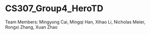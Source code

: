 # CS307_Group4_HeroTD
Team Members:
Mingyong Cai, Mingqi Han, Xihao Li, Nicholas Meier, Rongxi Zhang, Xuan Zhao

